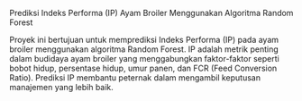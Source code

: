 Prediksi Indeks Performa (IP) Ayam Broiler Menggunakan Algoritma Random Forest

Proyek ini bertujuan untuk memprediksi Indeks Performa (IP) pada ayam broiler menggunakan algoritma Random Forest. IP adalah metrik penting dalam budidaya ayam broiler yang menggabungkan faktor-faktor seperti bobot hidup, persentase hidup, umur panen, dan FCR (Feed Conversion Ratio). Prediksi IP membantu peternak dalam mengambil keputusan manajemen yang lebih baik.